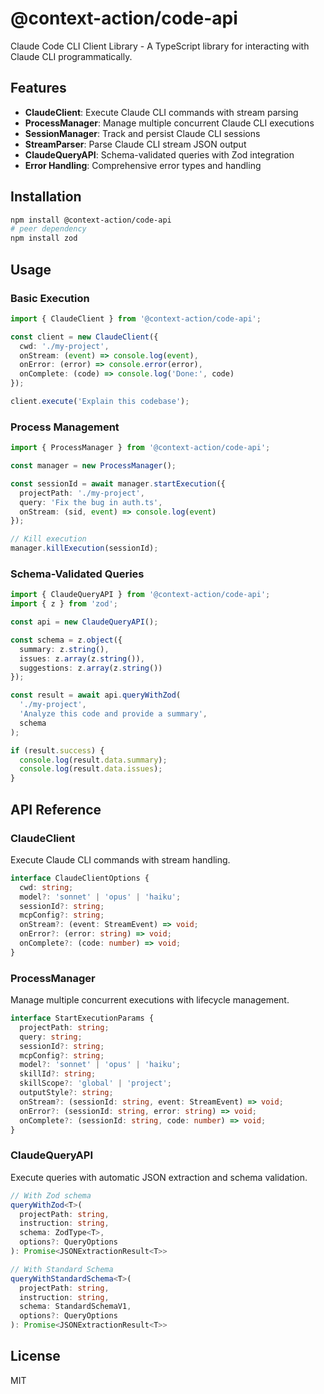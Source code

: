 # @context-action/code-api

Claude Code CLI Client Library - A TypeScript library for interacting with Claude CLI programmatically.

## Features

- **ClaudeClient**: Execute Claude CLI commands with stream parsing
- **ProcessManager**: Manage multiple concurrent Claude CLI executions
- **SessionManager**: Track and persist Claude CLI sessions
- **StreamParser**: Parse Claude CLI stream JSON output
- **ClaudeQueryAPI**: Schema-validated queries with Zod integration
- **Error Handling**: Comprehensive error types and handling

## Installation

```bash
npm install @context-action/code-api
# peer dependency
npm install zod
```

## Usage

### Basic Execution

```typescript
import { ClaudeClient } from '@context-action/code-api';

const client = new ClaudeClient({
  cwd: './my-project',
  onStream: (event) => console.log(event),
  onError: (error) => console.error(error),
  onComplete: (code) => console.log('Done:', code)
});

client.execute('Explain this codebase');
```

### Process Management

```typescript
import { ProcessManager } from '@context-action/code-api';

const manager = new ProcessManager();

const sessionId = await manager.startExecution({
  projectPath: './my-project',
  query: 'Fix the bug in auth.ts',
  onStream: (sid, event) => console.log(event)
});

// Kill execution
manager.killExecution(sessionId);
```

### Schema-Validated Queries

```typescript
import { ClaudeQueryAPI } from '@context-action/code-api';
import { z } from 'zod';

const api = new ClaudeQueryAPI();

const schema = z.object({
  summary: z.string(),
  issues: z.array(z.string()),
  suggestions: z.array(z.string())
});

const result = await api.queryWithZod(
  './my-project',
  'Analyze this code and provide a summary',
  schema
);

if (result.success) {
  console.log(result.data.summary);
  console.log(result.data.issues);
}
```

## API Reference

### ClaudeClient

Execute Claude CLI commands with stream handling.

```typescript
interface ClaudeClientOptions {
  cwd: string;
  model?: 'sonnet' | 'opus' | 'haiku';
  sessionId?: string;
  mcpConfig?: string;
  onStream?: (event: StreamEvent) => void;
  onError?: (error: string) => void;
  onComplete?: (code: number) => void;
}
```

### ProcessManager

Manage multiple concurrent executions with lifecycle management.

```typescript
interface StartExecutionParams {
  projectPath: string;
  query: string;
  sessionId?: string;
  mcpConfig?: string;
  model?: 'sonnet' | 'opus' | 'haiku';
  skillId?: string;
  skillScope?: 'global' | 'project';
  outputStyle?: string;
  onStream?: (sessionId: string, event: StreamEvent) => void;
  onError?: (sessionId: string, error: string) => void;
  onComplete?: (sessionId: string, code: number) => void;
}
```

### ClaudeQueryAPI

Execute queries with automatic JSON extraction and schema validation.

```typescript
// With Zod schema
queryWithZod<T>(
  projectPath: string,
  instruction: string,
  schema: ZodType<T>,
  options?: QueryOptions
): Promise<JSONExtractionResult<T>>

// With Standard Schema
queryWithStandardSchema<T>(
  projectPath: string,
  instruction: string,
  schema: StandardSchemaV1,
  options?: QueryOptions
): Promise<JSONExtractionResult<T>>
```

## License

MIT
